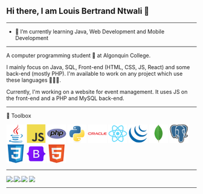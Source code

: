 ## Hi there, I am Louis Bertrand Ntwali 👋

---

- 🌱 I’m currently learning Java, Web Development and Mobile Development

---

A computer programming student 📘 at Algonquin College.

I mainly focus on Java, SQL, Front-end (HTML, CSS, JS, React) and some back-end (mostly PHP). I'm available to work on any project which use these languages 👨🏽‍💻.

Currently, I'm working on a website for event management. It uses JS on the front-end and a PHP and MySQL back-end.

---

🧰 Toolbox

<img src="https://github.com/devicons/devicon/blob/master/icons/java/java-original.svg" alt="Java Logo" width="50" height="50"> <img src="https://github.com/devicons/devicon/blob/master/icons/javascript/javascript-original.svg" alt="JavaScript Logo" width="50" height="50">
<img src="https://github.com/devicons/devicon/blob/master/icons/php/php-original.svg" alt="PHP Logo" width="50" height="50">
<img src="https://github.com/devicons/devicon/blob/master/icons/python/python-original.svg" alt="Python Logo" width="50" height="50">
<img src="https://github.com/devicons/devicon/blob/master/icons/oracle/oracle-original.svg" alt="Oracle Logo" width="50" height="50">
<img src="https://github.com/devicons/devicon/blob/master/icons/react/react-original.svg" alt="React Logo" width="50" height="50">
<img src="https://github.com/devicons/devicon/blob/master/icons/jquery/jquery-original.svg" alt="Jquery Logo" width="50" height="50">
<img src="https://github.com/devicons/devicon/blob/master/icons/mongodb/mongodb-original.svg" alt="MongoDB Logo" width="50" height="50">
<img src="https://github.com/devicons/devicon/blob/master/icons/postgresql/postgresql-original.svg" alt="Postgresql Logo" width="50" height="50">
<img src="https://github.com/devicons/devicon/blob/master/icons/css3/css3-original.svg" alt="CSS Logo" width="50" height="50">
<img src="https://github.com/devicons/devicon/blob/master/icons/bootstrap/bootstrap-original.svg" alt="Bootstrap Logo" width="50" height="50">
<img src="https://github.com/devicons/devicon/blob/master/icons/html5/html5-original.svg" alt="HTML Logo" width="50" height="50">

---

<a href="https://github.com/anuraghazra/github-readme-stats">
  <img height=200 align="center" src="https://github-readme-stats.vercel.app/api/top-langs/?username=zepro2004&hide=html&theme=radical" />
</a>
<a href="https://github.com/anuraghazra/github-readme-stats">
  <img height=200 align="center" src="https://github-readme-stats.vercel.app/api?username=zepro2004&theme=radical&show_icons=true" />
</a>
<a>
  <img height=200 align="center" src="https://github-readme-stats.vercel.app/api/wakatime?username=zepro2004&theme=radical" />
</a>
<a href="https://github.com/anuraghazra/convoychat">
  <img height=200 align="center" src="https://github-readme-stats.vercel.app/api/top-langs?username=zepro2004&layout=compact&langs_count=8&card_width=320&theme=radical" />
</a>

---

<!--
**zepro2004/zepro2004** is a ✨ _special_ ✨ repository because its `README.md` (this file) appears on your GitHub profile.

Here are some ideas to get you started:

- 🔭 I’m currently working on ...
- 🌱 I’m currently learning ...
- 👯 I’m looking to collaborate on ...
- 🤔 I’m looking for help with ...
- 💬 Ask me about ...
- 📫 How to reach me: ...
- 😄 Pronouns: ...
- ⚡ Fun fact: ...
  -->
